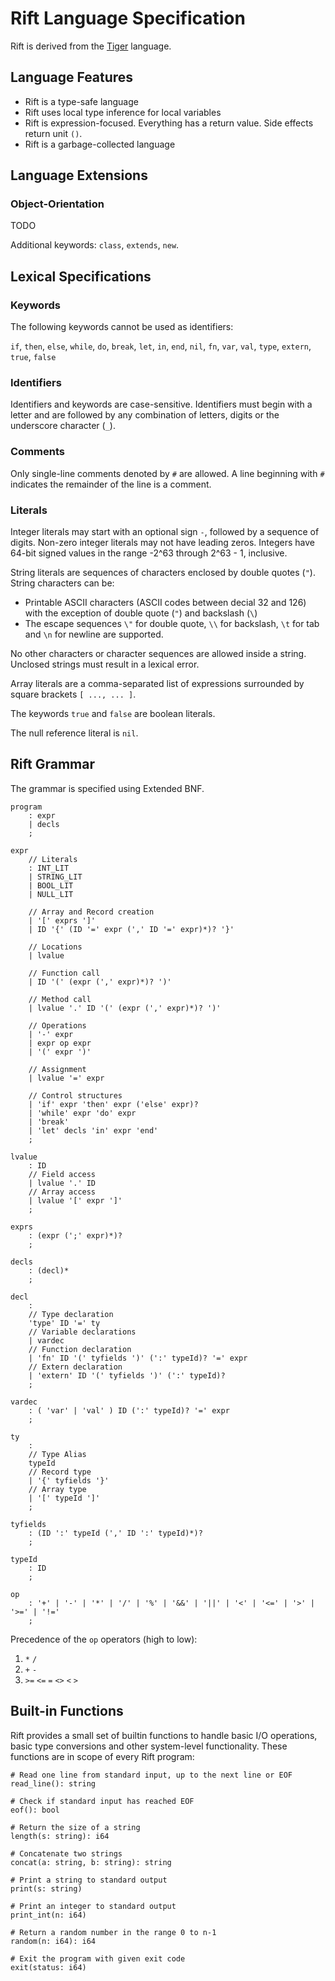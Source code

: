 # Rift Language Specification

Rift is derived from the [Tiger](https://www.lrde.epita.fr/~tiger//tiger.pdf)
language.

## Language Features

- Rift is a type-safe language
- Rift uses local type inference for local variables
- Rift is expression-focused. Everything has a return value. Side effects return unit `()`.
- Rift is a garbage-collected language

## Language Extensions

### Object-Orientation

TODO

Additional keywords: `class`, `extends`, `new`.

## Lexical Specifications

### Keywords

The following keywords cannot be used as identifiers:

`if`, `then`, `else`, `while`, `do`, `break`, `let`, `in`, `end`, `nil`, `fn`, `var`, `val`, `type`, `extern`, `true`, `false`

### Identifiers

Identifiers and keywords are case-sensitive. Identifiers must begin with a letter
and are followed by any combination of letters, digits or the underscore character (`_`).

### Comments

Only single-line comments denoted by `#` are allowed. A line beginning with `#`
indicates the remainder of the line is a comment.

### Literals

Integer literals may start with an optional sign `-`, followed by a sequence of digits.
Non-zero integer literals may not have leading zeros. Integers have 64-bit signed
values in the range -2^63 through 2^63 - 1, inclusive.

String literals are sequences of characters enclosed by double quotes (`"`).
String characters can be:

- Printable ASCII characters (ASCII codes between decial 32 and 126) with the exception of double quote (`"`) and backslash (`\`)
- The escape sequences `\"` for double quote, `\\` for backslash, `\t` for tab and `\n` for newline are supported.

No other characters or character sequences are allowed inside a string. Unclosed
strings must result in a lexical error.

Array literals are a comma-separated list of expressions surrounded by square
brackets `[ ..., ... ]`.

The keywords `true` and `false` are boolean literals.

The null reference literal is `nil`.

## Rift Grammar

The grammar is specified using Extended BNF.

```
program
    : expr
    | decls
    ;

expr
    // Literals
    : INT_LIT
    | STRING_LIT
    | BOOL_LIT
    | NULL_LIT

    // Array and Record creation
    | '[' exprs ']'
    | ID '{' (ID '=' expr (',' ID '=' expr)*)? '}'

    // Locations
    | lvalue

    // Function call
    | ID '(' (expr (',' expr)*)? ')'

    // Method call
    | lvalue '.' ID '(' (expr (',' expr)*)? ')'

    // Operations
    | '-' expr
    | expr op expr
    | '(' expr ')'

    // Assignment
    | lvalue '=' expr

    // Control structures
    | 'if' expr 'then' expr ('else' expr)?
    | 'while' expr 'do' expr
    | 'break'
    | 'let' decls 'in' expr 'end'
    ;

lvalue
    : ID
    // Field access
    | lvalue '.' ID
    // Array access
    | lvalue '[' expr ']'
    ;

exprs
    : (expr (';' expr)*)?
    ;

decls
    : (decl)*
    ;

decl
    :
    // Type declaration
    'type' ID '=' ty
    // Variable declarations
    | vardec
    // Function declaration
    | 'fn' ID '(' tyfields ')' (':' typeId)? '=' expr
    // Extern declaration
    | 'extern' ID '(' tyfields ')' (':' typeId)?
    ;

vardec
    : ( 'var' | 'val' ) ID (':' typeId)? '=' expr
    ;

ty
    :
    // Type Alias
    typeId
    // Record type
    | '{' tyfields '}'
    // Array type
    | '[' typeId ']'
    ;

tyfields
    : (ID ':' typeId (',' ID ':' typeId)*)?
    ;

typeId
    : ID
    ;

op
    : '+' | '-' | '*' | '/' | '%' | '&&' | '||' | '<' | '<=' | '>' | '>=' | '!='
    ;
```

Precedence of the `op` operators (high to low):

1. `*` `/`
2. `+` `-`
3. `>=` `<=` `=` `<>` `<` `>`

## Built-in Functions

Rift provides a small set of builtin functions to handle basic I/O operations,
basic type conversions and other system-level functionality. These functions are
in scope of every Rift program:

```
# Read one line from standard input, up to the next line or EOF
read_line(): string

# Check if standard input has reached EOF
eof(): bool

# Return the size of a string
length(s: string): i64

# Concatenate two strings
concat(a: string, b: string): string

# Print a string to standard output
print(s: string)

# Print an integer to standard output
print_int(n: i64)

# Return a random number in the range 0 to n-1
random(n: i64): i64

# Exit the program with given exit code
exit(status: i64)
```
